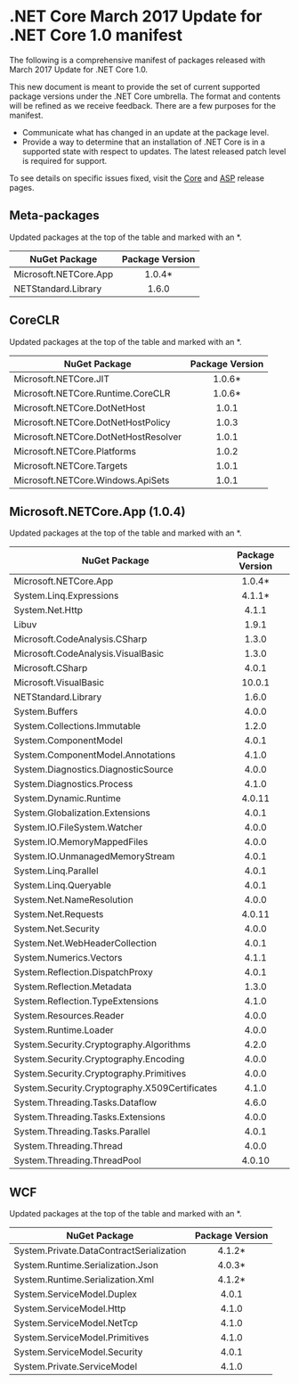 # .NET Core March 2017 Update for .NET Core 1.0 manifest

The following is a comprehensive manifest of packages released with March 2017 Update for .NET Core 1.0.

This new document is meant to provide the set of current supported package versions under the .NET Core umbrella. The format and contents will be refined as we receive feedback. There are a few purposes for the manifest.

- Communicate what has changed in an update at the package level.
- Provide a way to determine that an installation of .NET Core is in a supported state with respect to updates. The latest released patch level is required for support.

To see details on specific issues fixed, visit the [Core](https://github.com/dotnet/core/releases/tag/1.0.4) and [ASP](https://github.com/aspnet/home/releases/1.0.4) release pages.

## Meta-packages

Updated packages at the top of the table and marked with an *.

| NuGet Package                                                       | Package Version   |
| ------------------------------------------------------------------- | :---------------: |
| Microsoft.NETCore.App                                               | 1.0.4*            |
| NETStandard.Library                                                 | 1.6.0             |

## CoreCLR

Updated packages at the top of the table and marked with an *.

| NuGet Package                                                       | Package Version   |
| ------------------------------------------------------------------- | :---------------: |
| Microsoft.NETCore.JIT                                               | 1.0.6*            |
| Microsoft.NETCore.Runtime.CoreCLR                                   | 1.0.6*            |
| Microsoft.NETCore.DotNetHost                                        | 1.0.1             |
| Microsoft.NETCore.DotNetHostPolicy                                  | 1.0.3             |
| Microsoft.NETCore.DotNetHostResolver                                | 1.0.1             |
| Microsoft.NETCore.Platforms                                         | 1.0.2             |
| Microsoft.NETCore.Targets                                           | 1.0.1             |
| Microsoft.NETCore.Windows.ApiSets                                   | 1.0.1             |

## Microsoft.NETCore.App (1.0.4)

Updated packages at the top of the table and marked with an *.

| NuGet Package                                                         | Package Version   |
| -------------------------------------------------------------------   | :---------------: |
| Microsoft.NETCore.App                                                 | 1.0.4*            |
| System.Linq.Expressions                                               | 4.1.1*            |
| System.Net.Http                                                       | 4.1.1             |
| Libuv                                                                 | 1.9.1             |
| Microsoft.CodeAnalysis.CSharp                                         | 1.3.0             |
| Microsoft.CodeAnalysis.VisualBasic                                    | 1.3.0             |
| Microsoft.CSharp                                                      | 4.0.1             |
| Microsoft.VisualBasic                                                 | 10.0.1            |
| NETStandard.Library                                                   | 1.6.0             |
| System.Buffers                                                        | 4.0.0             |
| System.Collections.Immutable                                          | 1.2.0             |
| System.ComponentModel                                                 | 4.0.1             |
| System.ComponentModel.Annotations                                     | 4.1.0             |
| System.Diagnostics.DiagnosticSource                                   | 4.0.0             |
| System.Diagnostics.Process                                            | 4.1.0             |
| System.Dynamic.Runtime                                                | 4.0.11            |
| System.Globalization.Extensions                                       | 4.0.1             |
| System.IO.FileSystem.Watcher                                          | 4.0.0             |
| System.IO.MemoryMappedFiles                                           | 4.0.0             |
| System.IO.UnmanagedMemoryStream                                       | 4.0.1             |
| System.Linq.Parallel                                                  | 4.0.1             |
| System.Linq.Queryable                                                 | 4.0.1             |
| System.Net.NameResolution                                             | 4.0.0             |
| System.Net.Requests                                                   | 4.0.11            |
| System.Net.Security                                                   | 4.0.0             |
| System.Net.WebHeaderCollection                                        | 4.0.1             |
| System.Numerics.Vectors                                               | 4.1.1             |
| System.Reflection.DispatchProxy                                       | 4.0.1             |
| System.Reflection.Metadata                                            | 1.3.0             |
| System.Reflection.TypeExtensions                                      | 4.1.0             |
| System.Resources.Reader                                               | 4.0.0             |
| System.Runtime.Loader                                                 | 4.0.0             |
| System.Security.Cryptography.Algorithms                               | 4.2.0             |
| System.Security.Cryptography.Encoding                                 | 4.0.0             |
| System.Security.Cryptography.Primitives                               | 4.0.0             |
| System.Security.Cryptography.X509Certificates                         | 4.1.0             |
| System.Threading.Tasks.Dataflow                                       | 4.6.0             |
| System.Threading.Tasks.Extensions                                     | 4.0.0             |
| System.Threading.Tasks.Parallel                                       | 4.0.1             |
| System.Threading.Thread                                               | 4.0.0             |
| System.Threading.ThreadPool                                           | 4.0.10            |

## WCF

Updated packages at the top of the table and marked with an *.

| NuGet Package                                                       | Package Version   |
| ------------------------------------------------------------------- | :---------------: |
| System.Private.DataContractSerialization                            | 4.1.2*            |
| System.Runtime.Serialization.Json                                   | 4.0.3*            |
| System.Runtime.Serialization.Xml                                    | 4.1.2*            |
| System.ServiceModel.Duplex                                          | 4.0.1             |
| System.ServiceModel.Http                                            | 4.1.0             |
| System.ServiceModel.NetTcp                                          | 4.1.0             |
| System.ServiceModel.Primitives                                      | 4.1.0             |
| System.ServiceModel.Security                                        | 4.0.1             |
| System.Private.ServiceModel                                         | 4.1.0             |
